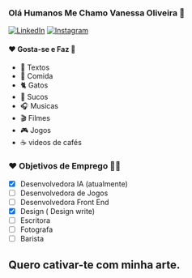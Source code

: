 ### Olá Humanos Me Chamo Vanessa Oliveira  🌻

<a  target="_blank" href="https://www.linkedin.com/in/vanessa-oliveira-0036a4154/"><img alt="LinkedIn" src="https://img.shields.io/badge/LinkedIn-Vanessa%20Oliveira%20-yellow?style=flat-square&logo=linkedin"></a>
<a  target="_blank" href="https://instagram.com/nessa_liver"><img alt="Instagram" src="https://img.shields.io/badge/Instagram-nessa_liver-yellow?style=flat-square&logo=instagram"></a>


#### ❤️ Gosta-se e Faz 🌻
- 📓 Textos
- 🍰 Comida
- 🐈 Gatos
- 🥤 Sucos
- 🎧 Musicas 
- 🎬 Filmes
- 🎮 Jogos
- ☕ videos de cafés

### ❤️ Objetivos de Emprego 👩‍💻

- [x] Desenvolvedora IA (atualmente)
- [ ] Desenvolvedora de Jogos
- [ ] Desenvolvedora Front End
- [x] Design ( Design write)
- [ ] Escritora
- [ ] Fotografa
- [ ] Barista

## Quero cativar-te com minha arte.
